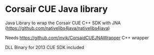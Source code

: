 # Corsair CUE Java library

Java Library to wrap the Corsair CUE C++ SDK with JNA (https://github.com/nativelibs4java/nativelibs4java)

Needs https://github.com/invik/CorsaidCUEJNAWrapper C++ wrapper

DLL Binary for 2013 CUE SDK included
